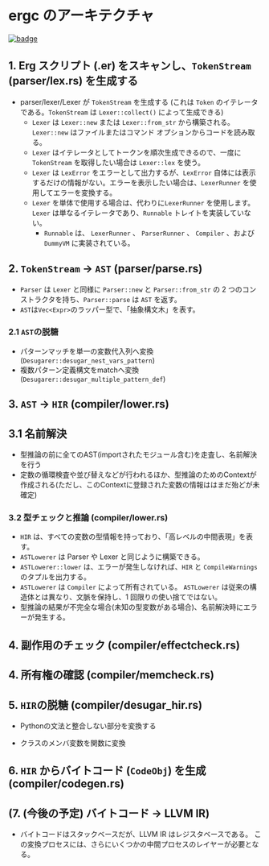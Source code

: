 # ergc のアーキテクチャ

[![badge](https://img.shields.io/endpoint.svg?url=https%3A%2F%2Fgezf7g7pd5.execute-api.ap-northeast-1.amazonaws.com%2Fdefault%2Fsource_up_to_date%3Fowner%3Derg-lang%26repos%3Derg%26ref%3Dmain%26path%3Ddoc/EN/compiler/architecture.md%26commit_hash%3Da711efa99b325ba1012f6897e7b0e2bdb947d8a1)](https://gezf7g7pd5.execute-api.ap-northeast-1.amazonaws.com/default/source_up_to_date?owner=erg-lang&repos=erg&ref=main&path=doc/EN/compiler/architecture.md&commit_hash=a711efa99b325ba1012f6897e7b0e2bdb947d8a1)

## 1. Erg スクリプト (.er) をスキャンし、`TokenStream` (parser/lex.rs) を生成する

* parser/lexer/Lexer が `TokenStream` を生成する (これは `Token` のイテレータである。`TokenStream` は `Lexer::collect()` によって生成できる)
  * `Lexer` は `Lexer::new` または `Lexer::from_str` から構築される。`Lexer::new` はファイルまたはコマンド オプションからコードを読み取る。
  * `Lexer` はイテレータとしてトークンを順次生成できるので、一度に `TokenStream` を取得したい場合は `Lexer::lex` を使う。
  * `Lexer` は `LexError` をエラーとして出力するが、`LexError` 自体には表示するだけの情報がない。エラーを表示したい場合は、`LexerRunner` を使用してエラーを変換する。
  * `Lexer` を単体で使用する場合は、代わりに`LexerRunner` を使用します。`Lexer` は単なるイテレータであり、`Runnable` トレイトを実装していない。
    * `Runnable` は、 `LexerRunner` 、 `ParserRunner` 、 `Compiler` 、および `DummyVM` に実装されている。

## 2. `TokenStream` -> `AST` (parser/parse.rs)

* `Parser` は `Lexer` と同様に `Parser::new` と `Parser::from_str` の 2 つのコンストラクタを持ち、`Parser::parse` は `AST` を返す。
* `AST`は`Vec<Expr>`のラッパー型で、「抽象構文木」を表す。

### 2.1 `AST`の脱糖

* パターンマッチを単一の変数代入列へ変換 (`Desugarer::desugar_nest_vars_pattern`)
* 複数パターン定義構文をmatchへ変換 (`Desugarer::desugar_multiple_pattern_def`)

## 3. `AST` -> `HIR`  (compiler/lower.rs)

## 3.1 名前解決

* 型推論の前に全てのAST(importされたモジュール含む)を走査し、名前解決を行う
* 定数の循環検査や並び替えなどが行われるほか、型推論のためのContextが作成される(ただし、このContextに登録された変数の情報ははまだ殆どが未確定)

### 3.2 型チェックと推論 (compiler/lower.rs)

* `HIR` は、すべての変数の型情報を持っており、「高レベルの中間表現」を表す。
* `ASTLowerer` は Parser や Lexer と同じように構築できる。
* `ASTLowerer::lower` は、エラーが発生しなければ、`HIR` と `CompileWarnings` のタプルを出力する。
* `ASTLowerer` は `Compiler` によって所有されている。 `ASTLowerer` は従来の構造体とは異なり、文脈を保持し、1 回限りの使い捨てではない。
* 型推論の結果が不完全な場合(未知の型変数がある場合)、名前解決時にエラーが発生する。

## 4. 副作用のチェック (compiler/effectcheck.rs)

## 4. 所有権の確認 (compiler/memcheck.rs)

## 5. `HIR`の脱糖 (compiler/desugar_hir.rs)

* Pythonの文法と整合しない部分を変換する

* クラスのメンバ変数を関数に変換

## 6. `HIR` からバイトコード (`CodeObj`) を生成 (compiler/codegen.rs)

## (7. (今後の予定) バイトコード -> LLVM IR)

* バイトコードはスタックベースだが、LLVM IR はレジスタベースである。
  この変換プロセスには、さらにいくつかの中間プロセスのレイヤーが必要となる。
